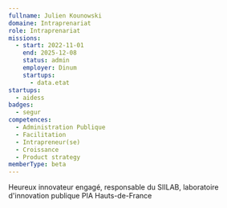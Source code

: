 ```yaml
---
fullname: Julien Kounowski
domaine: Intraprenariat
role: Intraprenariat
missions:
  - start: 2022-11-01
    end: 2025-12-08
    status: admin
    employer: Dinum
    startups:
      - data.etat
startups:
  - aidess
badges:
  - segur
competences:
  - Administration Publique
  - Facilitation
  - Intrapreneur(se)
  - Croissance
  - Product strategy
memberType: beta
---
```

Heureux innovateur engagé, responsable du SIILAB, laboratoire d'innovation publique PIA Hauts-de-France